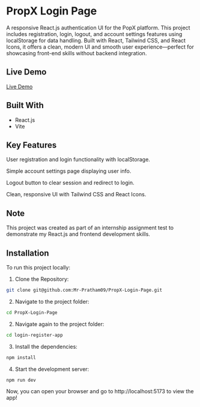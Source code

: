 # PropX Login Page

A responsive React.js authentication UI for the PopX platform. This project includes registration, login, logout, and account settings features using localStorage for data handling. Built with React, Tailwind CSS, and React Icons, it offers a clean, modern UI and smooth user experience—perfect for showcasing front-end skills without backend integration.

## Live Demo

[Live Demo](https://dazzling-biscuit-82fcfd.netlify.app/)


## Built With

- React.js
- Vite

## Key Features

User registration and login functionality with localStorage.

Simple account settings page displaying user info.

Logout button to clear session and redirect to login.

Clean, responsive UI with Tailwind CSS and React Icons.

## Note

This project was created as part of an internship assignment test to demonstrate my React.js and frontend development skills.

## Installation

To run this project locally:

1. Clone the Repository:
```bash
git clone git@github.com:Mr-Pratham09/PropX-Login-Page.git
```

2. Navigate to the project folder:
```bash
cd PropX-Login-Page
```

2. Navigate again to the project folder:
```bash
cd login-register-app
```

3. Install the dependencies:
```bash
npm install
```

4. Start the development server:
```bash
npm run dev
```

Now, you can open your browser and go to http://localhost:5173 to view the app!
